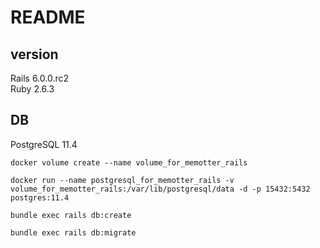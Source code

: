 # README
## version
Rails 6.0.0.rc2  
Ruby 2.6.3  

## DB
PostgreSQL 11.4  

```
docker volume create --name volume_for_memotter_rails

docker run --name postgresql_for_memotter_rails -v volume_for_memotter_rails:/var/lib/postgresql/data -d -p 15432:5432 postgres:11.4

bundle exec rails db:create

bundle exec rails db:migrate
```
